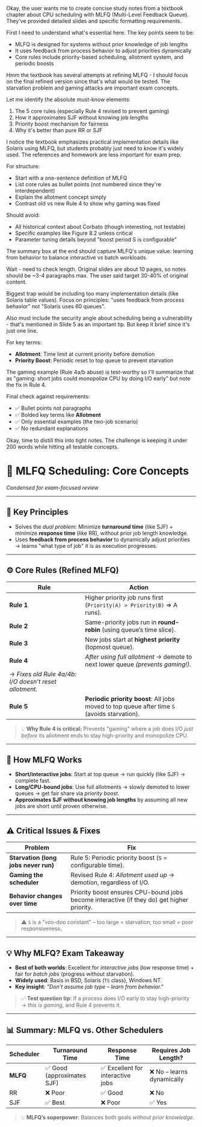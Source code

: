 <!-- 
Generated by LectureQ
Date: 2025-08-09 23:23:02
Model: qwen3:30b
-->

<think>
Okay, the user wants me to create concise study notes from a textbook chapter about CPU scheduling with MLFQ (Multi-Level Feedback Queue). They've provided detailed slides and specific formatting requirements.

First I need to understand what's essential here. The key points seem to be:
- MLFQ is designed for systems without prior knowledge of job lengths
- It uses feedback from process behavior to adjust priorities dynamically
- Core rules include priority-based scheduling, allotment system, and periodic boosts

Hmm the textbook has several attempts at refining MLFQ - I should focus on the final refined version since that's what would be tested. The starvation problem and gaming attacks are important exam concepts.

Let me identify the absolute must-know elements:
1) The 5 core rules (especially Rule 4 revised to prevent gaming)
2) How it approximates SJF without knowing job lengths
3) Priority boost mechanism for fairness
4) Why it's better than pure RR or SJF

I notice the textbook emphasizes practical implementation details like Solaris using MLFQ, but students probably just need to know it's widely used. The references and homework are less important for exam prep.

For structure:
- Start with a one-sentence definition of MLFQ
- List core rules as bullet points (not numbered since they're interdependent)
- Explain the allotment concept simply
- Contrast old vs new Rule 4 to show why gaming was fixed

Should avoid:
- All historical context about Corbato (though interesting, not testable)
- Specific examples like Figure 8.2 unless critical
- Parameter tuning details beyond "boost period S is configurable"

The summary box at the end should capture MLFQ's unique value: learning from behavior to balance interactive vs batch workloads.

Wait - need to check length. Original slides are about 10 pages, so notes should be ~3-4 paragraphs max. The user said target 30-40% of original content.

Biggest trap would be including too many implementation details (like Solaris table values). Focus on principles: "uses feedback from process behavior" not "Solaris uses 60 queues".

Also must include the security angle about scheduling being a vulnerability - that's mentioned in Slide 5 as an important tip. But keep it brief since it's just one line.

For key terms:
- **Allotment**: Time limit at current priority before demotion
- **Priority Boost**: Periodic reset to top queue to prevent starvation

The gaming example (Rule 4a/b abuse) is test-worthy so I'll summarize that as "gaming: short jobs could monopolize CPU by doing I/O early" but note the fix in Rule 4.

Final check against requirements:
- ✅ Bullet points not paragraphs
- ✅ Bolded key terms like **Allotment**
- ✅ Only essential examples (the two-job scenario)
- ✅ No redundant explanations

Okay, time to distill this into tight notes. The challenge is keeping it under 200 words while hitting all testable concepts.
</think>

# 📌 MLFQ Scheduling: Core Concepts  
*Condensed for exam-focused review*

---

## 🔑 **Key Principles**  
- Solves the *dual problem*: Minimize **turnaround time** (like SJF) + minimize **response time** (like RR), without prior job length knowledge.  
- Uses **feedback from process behavior** to dynamically adjust priorities → learns "what type of job" it is as execution progresses.  

---

## ⚙️ **Core Rules (Refined MLFQ)**  
| Rule | Action |
|------|--------|
| **Rule 1** | Higher priority job runs first (`Priority(A) > Priority(B)` ⇒ A runs). |
| **Rule 2** | Same-priority jobs run in **round-robin** (using queue’s time slice). |
| **Rule 3** | New jobs start at **highest priority** (topmost queue). |
| **Rule 4** | *After using full allotment* → demote to next lower queue *(prevents gaming!)*.  
→ *Fixes old Rule 4a/4b: I/O doesn’t reset allotment.* |
| **Rule 5** | **Periodic priority boost**: All jobs moved to top queue after time `S` (avoids starvation). |

> 💡 **Why Rule 4 is critical:** Prevents "gaming" where a job does I/O *just before* its allotment ends to stay high-priority and monopolize CPU.

---

## 🌟 **How MLFQ Works**  
- **Short/interactive jobs**: Start at top queue → run quickly (like SJF) → complete fast.  
- **Long/CPU-bound jobs**: Use full allotments → slowly demoted to lower queues → get fair share via *priority boost*.  
- **Approximates SJF without knowing job lengths** by assuming all new jobs are short until proven otherwise.  

---

## ⚠️ **Critical Issues & Fixes**  
| Problem | Fix |
|---------|-----|
| **Starvation (long jobs never run)** | Rule 5: Periodic priority boost (`S` = configurable time). |
| **Gaming the scheduler** | Revised Rule 4: *Allotment used up* → demotion, regardless of I/O. |
| **Behavior changes over time** | Priority boost ensures CPU-bound jobs become interactive (if they do) get higher priority. |

> ⚠️ `S` is a "voo-doo constant" – too large = starvation; too small = poor responsiveness.

---

## 💡 **Why MLFQ? Exam Takeaway**  
- **Best of both worlds**: Excellent for *interactive jobs* (low response time) + fair for *batch jobs* (progress without starvation).  
- **Widely used**: Basis in BSD, Solaris (`TS` class), Windows NT.  
- **Key insight**: *"Don’t assume job type – learn from behavior."*  

> ✅ **Test question tip:** If a process does I/O early to stay high-priority → *this is gaming*, and Rule 4 prevents it.

---

## 📊 Summary: MLFQ vs. Other Schedulers  
| Scheduler | Turnaround Time | Response Time | Requires Job Length? |
|-----------|-----------------|---------------|----------------------|
| **MLFQ**  | ✅ Good (approximates SJF) | ✅ Excellent for interactive jobs | ❌ No – learns dynamically |
| RR        | ❌ Poor           | ✅ Good         | ❌ No                |
| SJF       | ✅ Best          | ❌ Poor         | ✅ Yes               |

> 💡 **MLFQ’s superpower**: Balances both goals *without prior knowledge*.